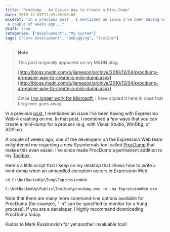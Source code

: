 ```yaml
---
title: "ProcDump - An Easier Way to Create a Mini-Dump"
date: 2010-12-03T21:49:00+08:00
excerpt: "In a previous post , I mentioned an issue I've been having with Expression Web 4 crashing on me. In that post, I mentioned a few ways that you can create a mini-dump for a process (e.g. with Visual Studio, WinDbg, or ADPlus). 
 A couple of weeks ago..."
draft: true
categories: ["Development", "My System"]
tags: ["Core Development", "Debugging", "Toolbox"]
---
```


> **Note**
>
> This post originally appeared on my MSDN blog:
>
> [http://blogs.msdn.com/b/jjameson/archive/2010/12/04/procdump-an-easier-way-to-create-a-mini-dump.aspx](http://blogs.msdn.com/b/jjameson/archive/2010/12/04/procdump-an-easier-way-to-create-a-mini-dump.aspx)
>
> Since
> [I no longer work for Microsoft](/blog/jjameson/2011/09/02/last-day-with-microsoft), I have copied it here in case that blog
> ever goes away.

In a previous [post](/blog/jjameson/2010/10/24/recovering-your-work-after-an-expression-web-crash), I mentioned an issue I've been having with Expression Web 4 crashing on  me. In that post, I mentioned a few ways that you can create a mini-dump for a process  (e.g. with Visual Studio, WinDbg, or ADPlus).

A couple of weeks ago, one of the developers on the Expression Web team enlightened  me regarding a new Sysinternals tool called [ProcDump](http://technet.microsoft.com/en-us/sysinternals/dd996900.aspx)  that makes this even easier. I've since made ProcDump a permanent addition to my [Toolbox](/blog/jjameson/2007/03/22/backedup-and-notbackedup).

Here's a little script that I keep on my desktop that shows how to write a mini-dump  when an unhandled exception occurs in Expression Web:

```
cd C:\NotBackedUp\Temp\ExpressionWeb

C:\NotBackedUp\Public\Toolbox\procdump.exe -e -ma ExpressionWeb.exe
```

Note that there are many more command-line options available for ProcDump (for  example, "-h" can be specified to monitor for a hung process). If you are a developer,  I highly recommend downloading ProcDump today.

Kudos to Mark Russinovich for yet another invaluable tool!

